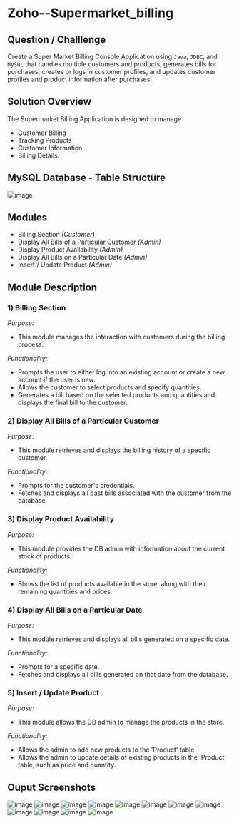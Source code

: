 # Zoho--Supermarket_billing

## Question / Challlenge
Create a Super Market Billing Console Application using `Java`, `JDBC`, and `MySQL` that handles multiple customers and products, generates bills for purchases, creates or logs in customer profiles, and updates customer profiles and product information after purchases.

## Solution Overview
The Supermarket Billing Application is designed to manage 
 - Customer Billing
 - Tracking Products
 - Customer Information
 - Billing Details.

## MySQL Database - Table Structure
![image](https://github.com/user-attachments/assets/41f7f699-9c2f-4c60-a1a8-30c19f8b4c07)

## Modules
- Billing Section _(Customer)_
- Display All Bills of a Particular Customer _(Admin)_
- Display Product Availability _(Admin)_
- Display All Bills on a Particular Date _(Admin)_
- Insert / Update Product _(Admin)_

## Module Description
### 1) Billing Section

_Purpose:_
- This module manages the interaction with customers during the billing process. <br>

_Functionality:_
- Prompts the user to either log into an existing account or create a new account if the user is new.
- Allows the customer to select products and specify quantities.
- Generates a bill based on the selected products and quantities and displays the final bill to the customer.

### 2) Display All Bills of a Particular Customer

_Purpose:_ 
- This module retrieves and displays the billing history of a specific customer. <br>

_Functionality:_
- Prompts for the customer's credentials.
- Fetches and displays all past bills associated with the customer from the database.

### 3) Display Product Availability

_Purpose:_
- This module provides the DB admin with information about the current stock of products. <br>

_Functionality:_
- Shows the list of products available in the store, along with their remaining quantities and prices.
  
### 4) Display All Bills on a Particular Date

_Purpose:_ 
- This module retrieves and displays all bills generated on a specific date. <br>

_Functionality:_
- Prompts for a specific date.
- Fetches and displays all bills generated on that date from the database.
  
### 5) Insert / Update Product

_Purpose:_
- This module allows the DB admin to manage the products in the store. <br>

_Functionality:_
- Allows the admin to add new products to the 'Product' table.
- Allows the admin to update details of existing products in the 'Product' table, such as price and quantity.

## Ouput Screenshots

![image](https://github.com/user-attachments/assets/86f90f88-4507-4b59-ac67-e24ea63ced0c)
![image](https://github.com/user-attachments/assets/53a0e8cf-d805-40fb-8d6f-fb45a56994db)
![image](https://github.com/user-attachments/assets/daa87a1e-f923-4421-8d61-35e503fed011)
![image](https://github.com/user-attachments/assets/508cc347-f062-4f84-8a50-c015aaa36859)
![image](https://github.com/user-attachments/assets/45973149-1e65-4588-a77f-52a0f12ddd13)
![image](https://github.com/user-attachments/assets/ddb48b0b-a869-4f5d-9385-44d7133d593a)
![image](https://github.com/user-attachments/assets/b5c7a513-af66-487d-bea4-b5134c314c2f)
![image](https://github.com/user-attachments/assets/14b1abc4-e457-44dc-8c35-ed0566f8ada3)
![image](https://github.com/user-attachments/assets/c1ed7c12-4ff9-4031-90d8-1d17c7b637b5)
![image](https://github.com/user-attachments/assets/43e85080-a706-4907-be42-0c66cb8f7c74)
![image](https://github.com/user-attachments/assets/24a9ab02-fd48-4663-a464-0134b46317ce)
![image](https://github.com/user-attachments/assets/0e4d1a1b-3055-4557-a516-6f2182b2ce86)








